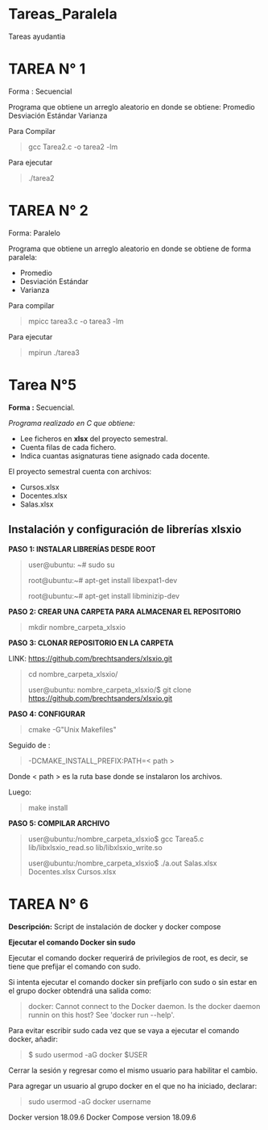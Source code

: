 # Tareas_Paralela
Tareas ayudantia

# TAREA N° 1

Forma : Secuencial

Programa que obtiene un arreglo aleatorio en donde se obtiene:
Promedio
Desviación Estándar
Varianza

Para Compilar

> gcc Tarea2.c -o tarea2 -lm

Para ejecutar
> ./tarea2


# TAREA N° 2

Forma: Paralelo

Programa que obtiene un arreglo aleatorio en donde se obtiene de forma paralela:
- Promedio
- Desviación Estándar
- Varianza

Para compilar

> mpicc tarea3.c -o tarea3 -lm

Para ejecutar

> mpirun ./tarea3


# Tarea N°5

**Forma :** Secuencial.

*Programa realizado en C que obtiene:*
- Lee ficheros en **xlsx** del proyecto semestral.
- Cuenta filas de cada fichero.
- Indica cuantas asignaturas tiene asignado cada docente.

El proyecto semestral cuenta con archivos:
- Cursos.xlsx
- Docentes.xlsx
- Salas.xlsx


## Instalación y configuración de librerías xlsxio

**PASO 1: INSTALAR LIBRERÍAS DESDE ROOT**

> user@ubuntu: ~# sudo su
>
> root@ubuntu:~# apt-get install libexpat1-dev
>
> root@ubuntu:~# apt-get install libminizip-dev


**PASO 2: CREAR UNA CARPETA PARA ALMACENAR EL REPOSITORIO**

> mkdir nombre_carpeta_xlsxio


**PASO 3: CLONAR REPOSITORIO EN LA CARPETA**

LINK: https://github.com/brechtsanders/xlsxio.git

> cd nombre_carpeta_xlsxio/
>
> user@ubuntu: nombre_carpeta_xlsxio/$ git clone https://github.com/brechtsanders/xlsxio.git

**PASO 4: CONFIGURAR**
> cmake -G"Unix Makefiles"

Seguido de :

> -DCMAKE_INSTALL_PREFIX:PATH=< path >

Donde < path > es la ruta base donde se instalaron los archivos.

Luego:
> make install

**PASO 5: COMPILAR ARCHIVO**

> user@ubuntu:/nombre_carpeta_xlsxio$ gcc Tarea5.c lib/libxlsxio_read.so lib/libxlsxio_write.so
>
> user@ubuntu:/nombre_carpeta_xlsxio$ ./a.out Salas.xlsx Docentes.xlsx Cursos.xlsx

# TAREA N° 6

**Descripción:** Script de instalación de docker y docker compose

**Ejecutar el comando Docker sin sudo**

Ejecutar el comando docker requerirá de privilegios de root, es decir, se tiene que prefijar el comando con sudo.

Si intenta ejecutar el comando docker sin prefijarlo con sudo o sin estar en el grupo docker obtendrá una salida como:

> docker: Cannot connect to the Docker daemon. Is the docker daemon runnin on this host?
> See 'docker run --help'.

Para evitar escribir sudo cada vez que se vaya a ejecutar el comando docker, añadir:

> $ sudo usermod -aG docker $USER

Cerrar la sesión y regresar como el mismo usuario para habilitar el cambio.

Para agregar un usuario al grupo docker en el que no ha iniciado, declarar:

> sudo usermod -aG docker username

Docker version 18.09.6
Docker Compose version 18.09.6
